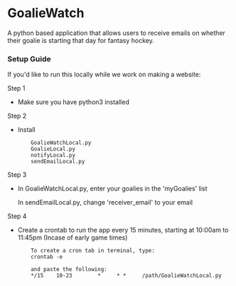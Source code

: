 # GoalieWatch
A python based application that allows users to receive emails on whether their goalie is starting that day for fantasy hockey.


### Setup Guide

If you'd like to run this locally while we work on making a website:

Step 1
- Make sure you have python3 installed

Step 2
- Install 

          GoalieWatchLocal.py
          GoalieLocal.py
          notifyLocal.py
          sendEmailLocal.py
          
Step 3
- In GoalieWatchLocal.py, enter your goalies in the 'myGoalies' list

  In sendEmailLocal.py, change 'receiver_email' to your email
  
Step 4
- Create a crontab to run the app every 15 minutes, starting at 10:00am to 11:45pm (Incase of early game times)

          To create a cron tab in terminal, type: 
          crontab -e
          
          and paste the following:
          */15    10-23        *     * *     /path/GoalieWatchLocal.py
          
          
